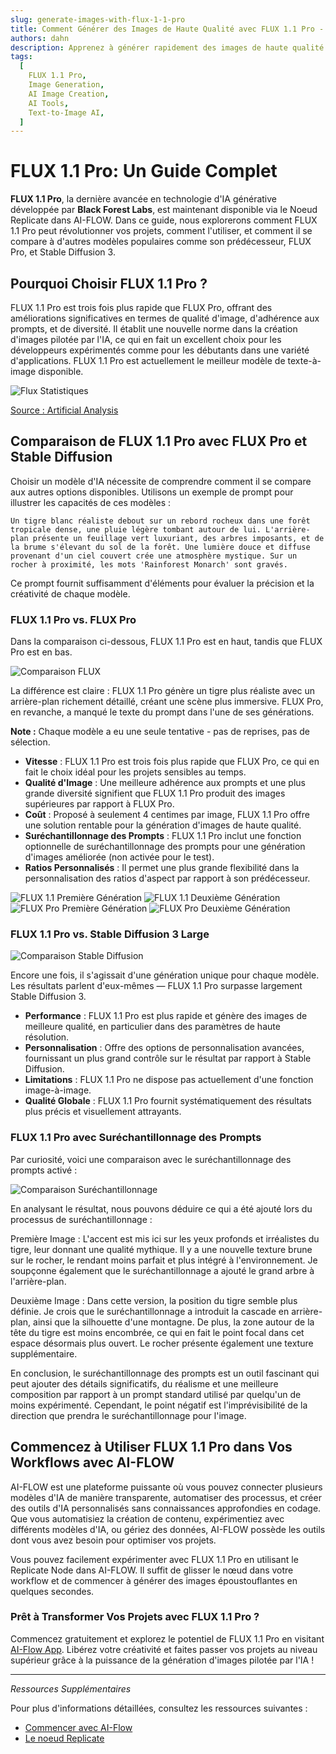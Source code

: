 ```yaml
---
slug: generate-images-with-flux-1-1-pro
title: Comment Générer des Images de Haute Qualité avec FLUX 1.1 Pro - Un Guide Étape par Étape
authors: dahn
description: Apprenez à générer rapidement des images de haute qualité et réalistes en utilisant FLUX 1.1 Pro. Ce guide couvre les fonctionnalités de FLUX 1.1 Pro, les comparaisons avec d'autres modèles, et des astuces pour une intégration fluide dans vos workflows.
tags:
  [
    FLUX 1.1 Pro,
    Image Generation,
    AI Image Creation,
    AI Tools,
    Text-to-Image AI,
  ]
---
```


<head>
  <meta name="twitter:card" content="summary_large_image"/>
  <meta name="twitter:title" content="Comment Générer des Images de Haute Qualité avec FLUX 1.1 Pro" />
  <meta name="twitter:description" content="Guide étape par étape pour utiliser FLUX 1.1 Pro pour une génération d'images rapide et de haute qualité. Découvrez ses fonctionnalités, comparaisons et conseils d'intégration." />
  <meta name="twitter:creator" content="@AIFlowApp"/>
  <meta name="twitter:image" content="https://docs.ai-flow.net/img/blog-images/flux-1-1.png"/>
  <meta name="twitter:image:alt" content="FLUX 1.1 Pro Image Generation"/>
  <meta property="og:title" content="Comment Générer des Images de Haute Qualité avec FLUX 1.1 Pro"/>
  <meta property="og:description" content="Guide étape par étape pour utiliser FLUX 1.1 Pro pour une génération d'images rapide et de haute qualité. Découvrez ses fonctionnalités, comparaisons et conseils d'intégration."/>
  <meta property="og:image" content="https://docs.ai-flow.net/img/blog-images/flux-1-1.png"/>
</head>

# FLUX 1.1 Pro: Un Guide Complet

**FLUX 1.1 Pro**, la dernière avancée en technologie d'IA générative développée par **Black Forest Labs**, est maintenant disponible via le Noeud Replicate dans AI-FLOW. Dans ce guide, nous explorerons comment FLUX 1.1 Pro peut révolutionner vos projets, comment l'utiliser, et comment il se compare à d'autres modèles populaires comme son prédécesseur, FLUX Pro, et Stable Diffusion 3.

## Pourquoi Choisir FLUX 1.1 Pro ?

FLUX 1.1 Pro est trois fois plus rapide que FLUX Pro, offrant des améliorations significatives en termes de qualité d'image, d'adhérence aux prompts, et de diversité. Il établit une nouvelle norme dans la création d'images pilotée par l'IA, ce qui en fait un excellent choix pour les développeurs expérimentés comme pour les débutants dans une variété d'applications. FLUX 1.1 Pro est actuellement le meilleur modèle de texte-à-image disponible.

![Flux Statistiques](/img/blog-images/flux-stats.png)

[Source : Artificial Analysis](https://artificialanalysis.ai/text-to-image)

## Comparaison de FLUX 1.1 Pro avec FLUX Pro et Stable Diffusion

Choisir un modèle d'IA nécessite de comprendre comment il se compare aux autres options disponibles. Utilisons un exemple de prompt pour illustrer les capacités de ces modèles :

`Un tigre blanc réaliste debout sur un rebord rocheux dans une forêt tropicale dense, une pluie légère tombant autour de lui. L'arrière-plan présente un feuillage vert luxuriant, des arbres imposants, et de la brume s'élevant du sol de la forêt. Une lumière douce et diffuse provenant d'un ciel couvert crée une atmosphère mystique. Sur un rocher à proximité, les mots 'Rainforest Monarch' sont gravés.`

Ce prompt fournit suffisamment d'éléments pour évaluer la précision et la créativité de chaque modèle.

### FLUX 1.1 Pro vs. FLUX Pro

Dans la comparaison ci-dessous, FLUX 1.1 Pro est en haut, tandis que FLUX Pro est en bas.

![Comparaison FLUX](/img/blog-images/flux-1-1.png)

La différence est claire : FLUX 1.1 Pro génère un tigre plus réaliste avec un arrière-plan richement détaillé, créant une scène plus immersive. FLUX Pro, en revanche, a manqué le texte du prompt dans l'une de ses générations.

**Note :** Chaque modèle a eu une seule tentative - pas de reprises, pas de sélection.

- **Vitesse** : FLUX 1.1 Pro est trois fois plus rapide que FLUX Pro, ce qui en fait le choix idéal pour les projets sensibles au temps.
- **Qualité d'Image** : Une meilleure adhérence aux prompts et une plus grande diversité signifient que FLUX 1.1 Pro produit des images supérieures par rapport à FLUX Pro.
- **Coût** : Proposé à seulement 4 centimes par image, FLUX 1.1 Pro offre une solution rentable pour la génération d'images de haute qualité.
- **Suréchantillonnage des Prompts** : FLUX 1.1 Pro inclut une fonction optionnelle de suréchantillonnage des prompts pour une génération d'images améliorée (non activée pour le test).
- **Ratios Personnalisés** : Il permet une plus grande flexibilité dans la personnalisation des ratios d'aspect par rapport à son prédécesseur.

 <div class="flex flex-row w-[50%] justify-center">
    <span class="w-40 h-full object-cover">
    <img src="../img/blog-images/flux-1-1-2.webp" alt="FLUX 1.1 Première Génération" />
    </span>
    <span class="w-40 h-full object-cover">
    <img src="../img/blog-images/flux-1-1-3.webp" alt="FLUX 1.1 Deuxième Génération" />
    </span>
</div>
 <div class="flex flex-row w-[50%] justify-center">
    <span class="w-40 h-full object-cover">
    <img src="../img/blog-images/flux-1.webp" alt="FLUX Pro Première Génération" />
    </span>
    <span class="w-40 h-full object-cover">
    <img src="../img/blog-images/flux-2.webp" alt="FLUX Pro Deuxième Génération" />
    </span>
</div>

### FLUX 1.1 Pro vs. Stable Diffusion 3 Large

![Comparaison Stable Diffusion](/img/blog-images/flux-1-1-3.png)

Encore une fois, il s'agissait d'une génération unique pour chaque modèle. Les résultats parlent d'eux-mêmes — FLUX 1.1 Pro surpasse largement Stable Diffusion 3.

- **Performance** : FLUX 1.1 Pro est plus rapide et génère des images de meilleure qualité, en particulier dans des paramètres de haute résolution.
- **Personnalisation** : Offre des options de personnalisation avancées, fournissant un plus grand contrôle sur le résultat par rapport à Stable Diffusion.
- **Limitations** : FLUX 1.1 Pro ne dispose pas actuellement d'une fonction image-à-image.
- **Qualité Globale** : FLUX 1.1 Pro fournit systématiquement des résultats plus précis et visuellement attrayants.

### FLUX 1.1 Pro avec Suréchantillonnage des Prompts

Par curiosité, voici une comparaison avec le suréchantillonnage des prompts activé :

![Comparaison Suréchantillonnage](/img/blog-images/flux-1-1-4.png)

En analysant le résultat, nous pouvons déduire ce qui a été ajouté lors du processus de suréchantillonnage :

Première Image : L'accent est mis ici sur les yeux profonds et irréalistes du tigre, leur donnant une qualité mythique. Il y a une nouvelle texture brune sur le rocher, le rendant moins parfait et plus intégré à l'environnement. Je soupçonne également que le suréchantillonnage a ajouté le grand arbre à l'arrière-plan.

Deuxième Image : Dans cette version, la position du tigre semble plus définie. Je crois que le suréchantillonnage a introduit la cascade en arrière-plan, ainsi que la silhouette d'une montagne. De plus, la zone autour de la tête du tigre est moins encombrée, ce qui en fait le point focal dans cet espace désormais plus ouvert. Le rocher présente également une texture supplémentaire.

En conclusion, le suréchantillonnage des prompts est un outil fascinant qui peut ajouter des détails significatifs, du réalisme et une meilleure composition par rapport à un prompt standard utilisé par quelqu'un de moins expérimenté. Cependant, le point négatif est l'imprévisibilité de la direction que prendra le suréchantillonnage pour l'image.

## Commencez à Utiliser FLUX 1.1 Pro dans Vos Workflows avec AI-FLOW

AI-FLOW est une plateforme puissante où vous pouvez connecter plusieurs modèles d'IA de manière transparente, automatiser des processus, et créer des outils d'IA personnalisés sans connaissances approfondies en codage. Que vous automatisiez la création de contenu, expérimentiez avec différents modèles d'IA, ou gériez des données, AI-FLOW possède les outils dont vous avez besoin pour optimiser vos projets.

Vous pouvez facilement expérimenter avec FLUX 1.1 Pro en utilisant le Replicate Node dans AI-FLOW. Il suffit de glisser le nœud dans votre workflow et de commencer à générer des images époustouflantes en quelques secondes.

### Prêt à Transformer Vos Projets avec FLUX 1.1 Pro ?

Commencez gratuitement et explorez le potentiel de FLUX 1.1 Pro en visitant [AI-Flow App](https://app.ai-flow.net/). Libérez votre créativité et faites passer vos projets au niveau supérieur grâce à la puissance de la génération d'images pilotée par l'IA !

---

_Ressources Supplémentaires_

Pour plus d'informations détaillées, consultez les ressources suivantes :

- [Commencer avec AI-Flow](/blog/getting-started-with-ai-flow)
- [Le noeud Replicate](/blog/replicate-node)
